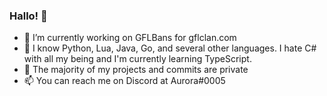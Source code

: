 ### Hallo! 👋



- 🔭 I’m currently working on GFLBans for gflclan.com
- 🐞 I know Python, Lua, Java, Go, and several other languages. I hate C# with all my being and I'm currently learning TypeScript.
- 🤫 The majority of my projects and commits are private
- 📫 You can reach me on Discord at Aurora#0005
